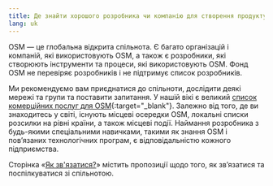 ```yaml
---
title: Де знайти хорошого розробника чи компанію для створення продукту з використанням OSM?
lang: uk
---
```


OSM — це глобальна відкрита спільнота. Є багато організацій і компаній, які використовують OSM, а також є розробники, які створюють інструменти та процеси, які використовують OSM. Фонд OSM не перевіряє розробників і не підтримує список розробників.

Ми рекомендуємо вам приєднатися до спільноти, дослідити деякі мережі та групи та поставити запитання. У нашій вікі є великий [список комерційних послуг для OSM](https://wiki.openstreetmap.org/wiki/Commercial_OSM_Software_and_Services){:target="_blank"}. Залежно від того, де ви знаходитесь у світі, існують місцеві осередки OSM, локальні списки розсилки на рівні країни, а також місцеві події. Наймання розробника з будь-якими спеціальними навичками, такими як знання OSM і пов’язаних технологічних програм, є відповідальністю кожного підприємства.

Сторінка «[Як зв'язатися?](/about-osm-community/get-in-touch/)» містить пропозиції щодо того, як зв’язатися та поспілкуватися зі спільнотою.
